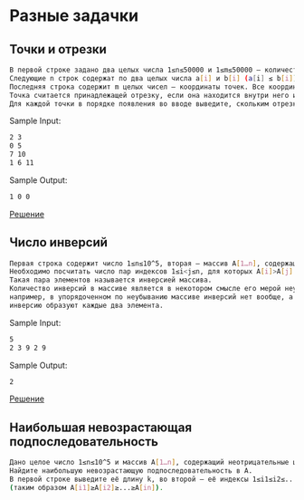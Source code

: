 # Разные задачки
<h2> Точки и отрезки </h2>

```sh
В первой строке задано два целых числа 1≤n≤50000 и 1≤m≤50000 — количество отрезков и точек на прямой, соответственно.
Следующие n строк содержат по два целых числа a[i] и b[i] (a[i] ≤ b[i]) — координаты концов отрезков.
Последняя строка содержит m целых чисел — координаты точек. Все координаты не превышают 10^8 по модулю.
Точка считается принадлежащей отрезку, если она находится внутри него или на границе.
Для каждой точки в порядке появления во вводе выведите, скольким отрезкам она принадлежит.
```

Sample Input:

```sh
2 3
0 5
7 10
1 6 11
```

Sample Output:

```sh
1 0 0
```
<a href="https://github.com/babtiss/ITMO_AlgoAndDataStruct/blob/main/Algo%201%20course/different%20tasks/points_and_segments.py"> Решение </a> <br/>


<h2> Число инверсий </h2>

```sh
Первая строка содержит число 1≤n≤10^5, вторая — массив A[1…n], содержащий натуральные числа, не превосходящие 10^9.
Необходимо посчитать число пар индексов 1≤i<j≤n, для которых A[i]>A[j]. 
Такая пара элементов называется инверсией массива.
Количество инверсий в массиве является в некотором смысле его мерой неупорядоченности:
например, в упорядоченном по неубыванию массиве инверсий нет вообще, а в массиве, упорядоченном по убыванию,
инверсию образуют каждые два элемента.
```

Sample Input:

```sh
5
2 3 9 2 9
```

Sample Output:

```sh
2
```
<a href="https://github.com/babtiss/ITMO_AlgoAndDataStruct/blob/main/Algo%201%20course/different%20tasks/merde_sort.py"> Решение </a> <br/>


<h2> Наибольшая невозрастающая подпоследовательность </h2>

```sh
Дано целое число 1≤n≤10^5 и массив A[1…n], содержащий неотрицательные целые числа, не превосходящие 10^9 
Найдите наибольшую невозрастающую подпоследовательность в A.
В первой строке выведите её длину k, во второй — её индексы 1≤i1≤i2≤...≤ik≤n 
(таким образом A[i1]≥A[i2]≥...≥A[in]).
```

